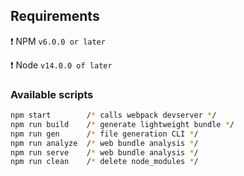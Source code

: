 ## Requirements

❗️ NPM `v6.0.0 or later`

❗️ Node `v14.0.0 of later`

### Available scripts

```sh
npm start        /* calls webpack devserver */
npm run build    /* generate lightweight bundle */
npm run gen      /* file generation CLI */
npm run analyze  /* web bundle analysis */
npm run serve    /* web bundle analysis */
npm run clean    /* delete node_modules */
```